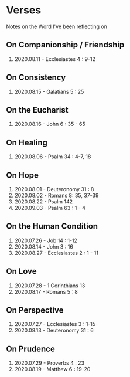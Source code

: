 # Verses
Notes on the Word I've been reflecting on

## On Companionship / Friendship
1. 2020.08.11 - Ecclesiastes 4 : 9-12

## On Consistency
1. 2020.08.15 - Galatians 5 : 25

## On the Eucharist
1. 2020.08.16 - John 6 : 35 - 65

## On Healing
1. 2020.08.06 - Psalm 34 : 4-7, 18

## On Hope
1. 2020.08.01 - Deuteronomy 31 : 8
2. 2020.08.02 - Romans 8: 35, 37-39
3. 2020.08.22 - Psalm 142
4. 2020.09.03 - Psalm 63 : 1 - 4

## On the Human Condition
1. 2020.07.26 - Job 14 : 1-12
2. 2020.08.14 - John 3 : 16
3. 2020.08.27 - Ecclesiastes 2 : 1 - 11

## On Love
1. 2020.07.28 - 1 Corinthians 13
2. 2020.08.17 - Romans 5 : 8

## On Perspective
1. 2020.07.27 - Ecclesiastes 3 : 1-15
2. 2020.08.13 - Deuteronomy 31 : 6

## On Prudence
1. 2020.07.29 - Proverbs 4 : 23
2. 2020.08.19 - Matthew 6 : 19-20

